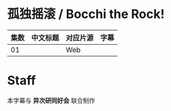# 孤独摇滚 / Bocchi the Rock!
| 集数 | 中文标题 | 对应片源 | 字幕 |
| ---- | ---- | ---- | ---- |
| 01 |  | Web |  |

# Staff
本字幕与 **异次研同好会** 联合制作

